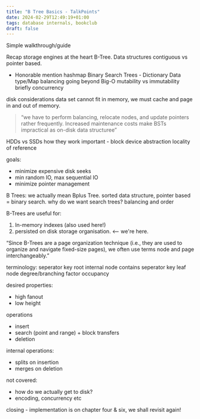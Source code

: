 ```yaml
---
title: "B Tree Basics - TalkPoints"
date: 2024-02-29T12:49:19+01:00
tags: database internals, bookclub
draft: false
---
```


Simple walkthrough/guide

Recap storage engines at the heart B-Tree.
Data structures contiguous vs pointer based.
* Honorable mention hashmap
Binary Search Trees - Dictionary Data type/Map
balancing
going beyond Big-O
mutability vs immutability
briefly concurrency

disk considerations
data set cannot fit in memory, we must cache and page in and out of memory.
> “we have to perform balancing, relocate nodes, and update pointers rather frequently. Increased maintenance costs make BSTs impractical as on-disk data structuree”


HDDs vs SSDs
how they work
important - block device abstraction
locality of reference

goals:
- minimize expensive disk seeks
- min random IO, max sequential IO
- minimize pointer management

B Trees:
we actually mean Bplus Tree.
sorted data structure, pointer based = binary search.
why do we want search trees? balancing and order

B-Trees are useful for:
1. In-memory indexes (also used here!)
2. persisted on disk storage organisation. <-- we're here.

“Since B-Trees are a page organization technique (i.e., they are used to organize and navigate fixed-size pages), we often use terms node and page interchangeably.”

terminology:
seperator key
root
internal node contains seperator key
leaf node
degree/branching factor
occupancy

desired properties:
- high fanout
- low height


operations
- insert
- search (point and range) + block transfers
- deletion


internal operations:
- splits on insertion 
- merges on deletion

not covered:

- how do we actually get to disk?
- encoding, concurrency etc

closing - implementation is on chapter four & six, we shall revisit again!
